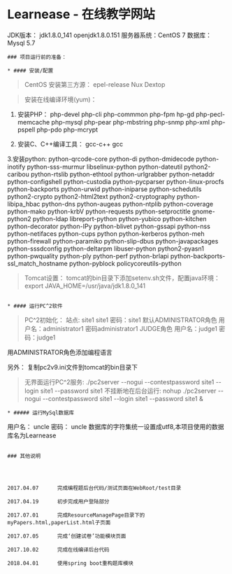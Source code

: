 # Learnease - 在线教学网站

JDK版本： jdk1.8.0_141   openjdk1.8.0.151
服务器系统：CentOS 7
数据库： Mysql 5.7
```
### 项目运行前的准备：

* #### 安装/配置
```
>CentOS 安装第三方源：
epel-release
Nux Dextop

>安装在线编译环境(yum)：
1. 安装PHP： 
php-devel php-cli php-commmon php-fpm hp-gd php-pecl-memcache php-mysql php-pear php-mbstring php-snmp php-xml php-pspell php-pdo php-mcrypt

2. 安装C、C++编译工具： 
gcc-c++ gcc

3.安装python:
python-qrcode-core python-di python-dmidecode python-inotify python-sss-murmur libselinux-python python-dateutil python2-caribou python-rtslib
python-ethtool python-urlgrabber python-netaddr python-configshell python-custodia python-pycparser python-linux-procfs python-backports
python-urwid python-iniparse python-schedutils python2-crypto python2-html2text python2-cryptography python-libipa_hbac python-dns
python-augeas python-ntplib python-coverage python-mako python-krbV python-requests python-setproctitle gnome-python2 python-ldap
libreport-python  python-yubico  python-kitchen  python-decorator python-IPy python-blivet python-gssapi
python-nss python-netifaces python-cups python python-kerberos python-meh python-firewall
python-paramiko python-slip-dbus  python-javapackages python-sssdconfig python-deltarpm libuser-python python2-pyasn1 python-pwquality
python-ply  python-perf python-brlapi python-backports-ssl_match_hostname python-pyblock policycoreutils-python

>Tomcat设置：
	tomcat的bin目录下添加setenv.sh文件，配置java环境：
	   export JAVA_HOME=/usr/java/jdk1.8.0_141
```

* #### 运行PC^2软件

```
>PC^2初始化：
  站点: site1 site1     密码：site1
  默认ADMINISTRATOR角色  用户名：administrator1 密码administrator1
  JUDGE角色       用户名：judge1 密码：judge1

  用ADMINISTRATOR角色添加编程语言
  
  另外： 复制pc2v9.ini文件到tomcat的bin目录下
  
>无界面运行PC^2服务:
  ./pc2server --nogui --contestpassword site1 --login site1 --password site1
  不挂断地在后台运行:
  nohup ./pc2server --nogui --contestpassword site1 --login site1 --password site1 &

```
* ##### 运行MySql数据库

```
用户名： uncle  密码： uncle
数据库的字符集统一设置成utf8,本项目使用的数据库名为Learnease
```

### 其他说明
```

```



2017.04.07      完成编程题后台代码/测试页面在WebRoot/test目录

2017.04.19      初步完成用户登陆部分

2017.07.01      完成ResourceManagePage目录下的myPapers.html,paperList.html子页面

2017.07.05      完成‘创建试卷’功能模块页面

2017.10.02      完成在线编译后台代码

2018.04.01      使用spring boot重构题库模块
